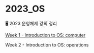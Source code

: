 # 2023_OS

🖥 2023 운영체제 강의 정리

[Week 1 - Introduction to OS: computer](https://github.com/jjaehwi/2023_OS/blob/main/Week_1/article.md)

Week 2 - Introduction to OS: operations
